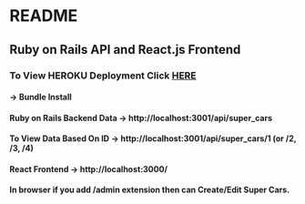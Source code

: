 # README
## Ruby on Rails API and React.js Frontend
### To View HEROKU Deployment Click [HERE](https://stormy-wave-75717.herokuapp.com/)
#### -> Bundle Install
#### Ruby on Rails Backend Data -> http://localhost:3001/api/super_cars
#### To View Data Based On ID -> http://localhost:3001/api/super_cars/1  (or /2, /3, /4)
#### React Frontend -> http://localhost:3000/

#### In browser if you add /admin extension then can Create/Edit Super Cars.
